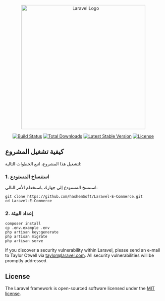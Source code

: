 <p align="center"><a href="https://laravel.com" target="_blank"><img src="https://raw.githubusercontent.com/laravel/art/master/logo-lockup/5%20SVG/2%20CMYK/1%20Full%20Color/laravel-logolockup-cmyk-red.svg" width="400" alt="Laravel Logo"></a></p>

<p align="center">
<a href="https://github.com/laravel/framework/actions"><img src="https://github.com/laravel/framework/workflows/tests/badge.svg" alt="Build Status"></a>
<a href="https://packagist.org/packages/laravel/framework"><img src="https://img.shields.io/packagist/dt/laravel/framework" alt="Total Downloads"></a>
<a href="https://packagist.org/packages/laravel/framework"><img src="https://img.shields.io/packagist/v/laravel/framework" alt="Latest Stable Version"></a>
<a href="https://packagist.org/packages/laravel/framework"><img src="https://img.shields.io/packagist/l/laravel/framework" alt="License"></a>
</p>

## كيفية تشغيل المشروع 

لتشغيل هذا المشروع، اتبع الخطوات التالية:

### 1. استنساخ المستودع

استنسخ المستودع إلى جهازك باستخدام الأمر التالي:

```CMD
git clone https://github.com/hashemSoft/Laravel-E-Commerce.git
cd Laravel-E-Commerce
```

### 2. إعداد البيئة

```CMD
composer install
cp .env.example .env
php artisan key:generate
php artisan migrate
php artisan serve
```


If you discover a security vulnerability within Laravel, please send an e-mail to Taylor Otwell via [taylor@laravel.com](mailto:taylor@laravel.com). All security vulnerabilities will be promptly addressed.

## License

The Laravel framework is open-sourced software licensed under the [MIT license](https://opensource.org/licenses/MIT).

